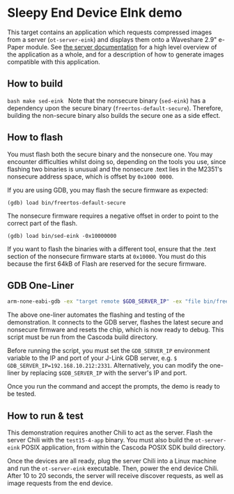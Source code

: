 # Sleepy End Device EInk demo #

This target contains an application which requests compressed images from a
server (`ot-server-eink`) and displays them onto a Waveshare 2.9" e-Paper
module. See [the server
documentation](../../../posix/ca821x-posix-thread/example/Readme-eink.md) for a high
level overview of the application as a whole, and for a description of how to
generate images compatible with this application.

## How to build ##
```bash make sed-eink ``` Note that the nonsecure binary (`sed-eink`)
has a dependency upon the secure binary (`freertos-default-secure`).
Therefore, building the non-secure binary also builds the secure one as a
side effect.

## How to flash ##
You must flash both the secure binary and the nonsecure one. You may
encounter difficulties whilst doing so, depending on the tools you use, since
flashing two binaries is unusual and the nonsecure .text lies in the M2351's
nonsecure address space, which is offset by `0x1000 0000`.

If you are using GDB, you may flash the secure firmware as expected:
```gdb
(gdb) load bin/freertos-default-secure
```
The nonsecure firmware requires a negative offset in order to point to the correct part of the flash.
```gdb
(gdb) load bin/sed-eink -0x10000000
```

If you want to flash the binaries with a different tool, ensure that the
.text section of the nonsecure firmware starts at `0x10000`. You must do this
because the first 64kB of Flash are reserved for the secure firmware.

## GDB One-Liner ##

```bash
arm-none-eabi-gdb -ex "target remote $GDB_SERVER_IP" -ex "file bin/freertos-default-secure" -ex "load bin/sed-eink -0x10000000" -ex "add-symbol-file bin/sed-eink" -ex "load" -ex "monitor reset"
```

The above one-liner automates the flashing and testing of the demonstration.
It connects to the GDB server, flashes the latest secure and nonsecure
firmware and resets the chip, which is now ready to debug. This script must
be run from the Cascoda build directory.

Before running the script, you must set the `GDB_SERVER_IP` environment
variable to the IP and port of your J-Link GDB server, e.g. `$
GDB_SERVER_IP=192.168.10.212:2331`. Alternatively, you can modify the
one-liner by replacing `$GDB_SERVER_IP` with the server's IP and port.

Once you run the command and accept the prompts, the demo is ready to be tested.
## How to run & test

This demonstration requires another Chili to act as the server. Flash the
server Chili with the `test15-4-app` binary. You must also build the
`ot-server-eink` POSIX application, from within the Cascoda POSIX SDK
build directory.

Once the devices are all ready, plug the server Chili into a Linux machine
and run the `ot-server-eink` executable. Then, power the end device
Chili. After 10 to 20 seconds, the server will receive discover requests, as
well as image requests from the end device.
